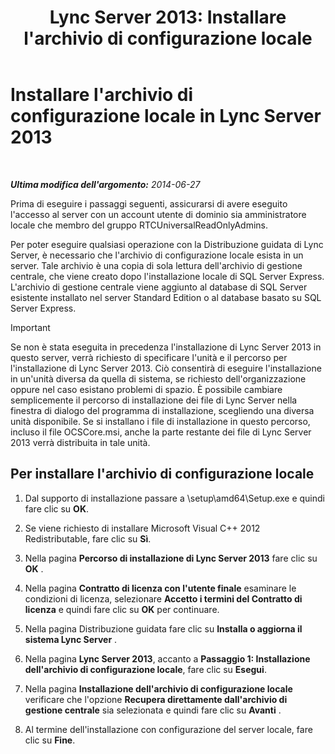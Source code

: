 ﻿---
title: "Lync Server 2013: Installare l'archivio di configurazione locale"
TOCTitle: Installare l'archivio di configurazione locale
ms:assetid: b563030d-d338-411f-9611-28d5eb4b3238
ms:mtpsurl: https://technet.microsoft.com/it-it/library/Gg412874(v=OCS.15)
ms:contentKeyID: 49301732
ms.date: 08/24/2015
mtps_version: v=OCS.15
ms.translationtype: HT
---

# Installare l'archivio di configurazione locale in Lync Server 2013

 

_**Ultima modifica dell'argomento:** 2014-06-27_

Prima di eseguire i passaggi seguenti, assicurarsi di avere eseguito l'accesso al server con un account utente di dominio sia amministratore locale che membro del gruppo RTCUniversalReadOnlyAdmins.

Per poter eseguire qualsiasi operazione con la Distribuzione guidata di Lync Server, è necessario che l'archivio di configurazione locale esista in un server. Tale archivio è una copia di sola lettura dell'archivio di gestione centrale, che viene creato dopo l'installazione locale di SQL Server Express. L'archivio di gestione centrale viene aggiunto al database di SQL Server esistente installato nel server Standard Edition o al database basato su SQL Server Express.

> [!IMPORTANT]  
> Se non è stata eseguita in precedenza l'installazione di Lync Server 2013 in questo server, verrà richiesto di specificare l'unità e il percorso per l'installazione di Lync Server 2013. Ciò consentirà di eseguire l'installazione in un'unità diversa da quella di sistema, se richiesto dell'organizzazione oppure nel caso esistano problemi di spazio. È possibile cambiare semplicemente il percorso di installazione dei file di Lync Server nella finestra di dialogo del programma di installazione, scegliendo una diversa unità disponibile. Se si installano i file di installazione in questo percorso, incluso il file OCSCore.msi, anche la parte restante dei file di Lync Server 2013 verrà distribuita in tale unità.

## Per installare l'archivio di configurazione locale

1.  Dal supporto di installazione passare a \\setup\\amd64\\Setup.exe e quindi fare clic su **OK**.

2.  Se viene richiesto di installare Microsoft Visual C++ 2012 Redistributable, fare clic su **Sì**.

3.  Nella pagina **Percorso di installazione di Lync Server 2013** fare clic su **OK** .

4.  Nella pagina **Contratto di licenza con l'utente finale** esaminare le condizioni di licenza, selezionare **Accetto i termini del Contratto di licenza** e quindi fare clic su **OK** per continuare.

5.  Nella pagina Distribuzione guidata fare clic su **Installa o aggiorna il sistema Lync Server** .

6.  Nella pagina **Lync Server 2013**, accanto a **Passaggio 1: Installazione dell'archivio di configurazione locale**, fare clic su **Esegui**.

7.  Nella pagina **Installazione dell'archivio di configurazione locale** verificare che l'opzione **Recupera direttamente dall'archivio di gestione centrale** sia selezionata e quindi fare clic su **Avanti** .

8.  Al termine dell'installazione con configurazione del server locale, fare clic su **Fine**.

